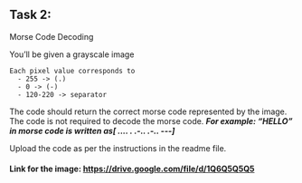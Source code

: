 ## Task 2:

Morse Code Decoding

You’ll be given a grayscale image
```
Each pixel value corresponds to
  - 255 -> (.)
  - 0 -> (-)
  - 120-220 -> separator
```
The code should return the correct morse code represented by the image. The code is not required to decode the morse code. ***For example: “HELLO” in morse code is written as[ .... . .-.. .-.. ---]***

Upload the code as per the instructions in the readme file.

#### Link for the image: https://drive.google.com/file/d/1Q6Q5Q5Q5
